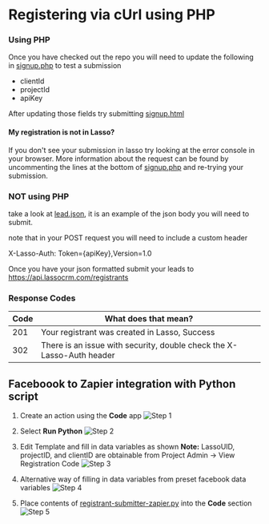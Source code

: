 # Registering via cUrl using PHP

### Using PHP

Once you have checked out the repo you will need to update the following in [signup.php](../master/signup.php) to test a submission

- clientId
- projectId
- apiKey

After updating those fields try submitting [signup.html](../master/signup.html)

#### My registration is not in Lasso?

If you don't see your submission in lasso try looking at the error console in your browser.
More information about the request can be found by uncommenting the lines at the bottom of [signup.php](../master/signup.php)
and re-trying your submission.

### NOT using PHP

take a look at [lead.json](../master/lead.json), it is an example of the json body you will need to submit.

note that in your POST request you will need to include a custom header

X-Lasso-Auth: Token={apiKey},Version=1.0

Once you have your json formatted submit your leads to https://api.lassocrm.com/registrants

### Response Codes

Code|What does that mean?
----|----
201|Your registrant was created in Lasso, Success
302|There is an issue with security, double check the X-Lasso-Auth header

## Faceboook to Zapier integration with Python script

1. Create an action using the **Code** app
![Step 1](../master/resources/1-zapier.png)

2. Select **Run Python**
![Step 2](../master/resources/2-zapier.png)

3. Edit Template and fill in data variables as shown
**Note:** LassoUID, projectID, and clientID are obtainable from Project Admin -> View Registration Code
![Step 3](../master/resources/3-zapier.png)

4. Alternative way of filling in data variables from preset facebook data variables
![Step 4](../master/resources/4-zapier.png)

5. Place contents of [registrant-submitter-zapier.py](../master/src/registrant-submitter-zapier.py) into the **Code** section
![Step 5](../master/resources/5-zapier.png)
